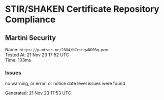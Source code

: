 # STIR/SHAKEN Certificate Repository Compliance

## Martini Security

Name: `https://p.mtsec.me/2884/bCctngwND08g.pem`\
Tested At: 21 Nov 23 17:52 UTC\
Time: 103ms

### Issues

no warning, or error, or notice date level issues were found

Generated: 21 Nov 23 17:53 UTC